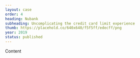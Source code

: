 ```yaml
---
layout: case
order: 4
heading: Nubank
subheading: Uncomplicating the credit card limit experience
thumb: https://placehold.co/640x640/f5f5ff/edecff/png
year: 2019
status: published
---
```


Content

